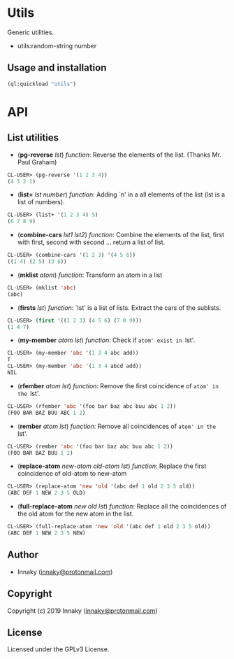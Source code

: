 # Utils

Generic utilities.

* utils:random-string number

## Usage and installation

```lisp
(ql:quickload "utils")
```

# API

## List utilities

* (**pg-reverse** _lst_)    _function_:
  Reverse the elements of the list. (Thanks Mr. Paul Graham)

```lisp
CL-USER> (pg-reverse '(1 2 3 4))
(4 3 2 1)
```

* (**list+** _lst number_)    _function_:
  Adding `n' in a all elements of the list (lst is a list of numbers).

```lisp
CL-USER> (list+ '(1 2 3 4) 5)
(6 7 8 9)
```
* (**combine-cars** _lst1 lst2_)    _function_:
  Combine the elements of the list, first with first, second with second ...
  return a list of list.

```lisp
CL-USER> (combine-cars '(1 2 3) '(4 5 6))
((1 4) (2 5) (3 6))
```

* (**mklist** _atom_)     _function_:
  Transform an atom in a list

```lisp
CL-USER> (mklist 'abc)
(abc)
```

* (**firsts** _lst_)     _function_:
  `lst' is a list of lists. Extract the cars of the sublists.

```lisp
CL-USER> (first '((1 2 3) (4 5 6) (7 8 9)))
(1 4 7)
```

* (**my-member** _atom lst_)     _function_:
  Check if `atom' exist in `lst'.

```lisp
CL-USER> (my-member 'abc '(1 3 4 abc add))
T
CL-USER> (my-member 'abc '(1 3 4 abcd add))
NIL
```

* (**rfember** _atom lst_)     _function_:
  Remove the first coincidence of `atom' in the `lst'.

```lisp
CL-USER> (rfember 'abc '(foo bar baz abc buu abc 1 2))
(FOO BAR BAZ BUU ABC 1 2)
```

* (**rember** _atom lst_)     _function_:
  Remove all coincidences of `atom' in the `lst'.

```lisp
CL-USER> (rember 'abc '(foo bar baz abc buu abc 1 2))
(FOO BAR BAZ BUU 1 2)
```

* (**replace-atom** _new-atom old-atom lst_)     _function_:
  Replace the first coincidence of old-atom to new-atom

```lisp
CL-USER> (replace-atom 'new 'old '(abc def 1 old 2 3 5 old))
(ABC DEF 1 NEW 2 3 5 OLD)
```

* (**full-replace-atom** _new old lst_)     _function_:
  Replace all the coincidences of the old atom for the new atom in the list.

```lisp
CL-USER> (full-replace-atom 'new 'old '(abc def 1 old 2 3 5 old))
(ABC DEF 1 NEW 2 3 5 NEW)
```
## Author

* Innaky (innaky@protonmail.com)

## Copyright

Copyright (c) 2019 Innaky (innaky@protonmail.com)

## License

Licensed under the GPLv3 License.
